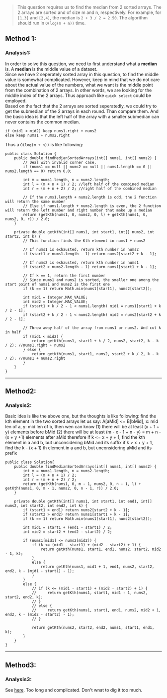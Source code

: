 > This question requires us to find the median from 2 sorted arrays. The 2 arrays are sorted and of size m and n, respectively. 
> For example, for `[1,3]` and `[2,4]`, the median is `2 + 3 / 2 = 2.50`. 
> The algorithm should run in `O(log(m + n))` time. 


## Method 1:  
### Analysis1:   
In order to solve this question, we need to first understand what a __median__ is. A __median__ is the middle value of a dataset.  
Since we have 2 seperately sorted array in this question, to find the middle value is somewhat complicated. However, keep in mind that we do not care about the actual value of the numbers, what we want is the middle point from the combination of 2 arrays. In other words, we are looking for the middle index of the 2 arrays. Thus approach like `quick select` could be employed.    
Based on the fact that the 2 arrays are sorted seperatedly, we could try to get the submedian of the 2 arrays in each round. Than compare them. And the basic idea is that the left half of the array with a smaller submedian can never contains the common median.   
```
if (mid1 < mid2) keep nums1.right + nums2
else keep nums1 + nums2.right
```   
Thus a `O(log(m + n))` is like following:   
```
public class Solution {
    public double findMedianSortedArrays(int[] nums1, int[] nums2) {
        // Deal with invalid corner case. 
        if (nums1 == null || nums2 == null || nums1.length == 0 || nums2.length == 0) return 0.0;
        
        int m = nums1.length, n = nums2.length;
        int l = (m + n + 1) / 2; //left half of the combined median
        int r = (m + n + 2) / 2; //right half of the combined median
        
        // If the nums1.length + nums2.length is odd, the 2 function will return the same number
        // Else if nums1.length + nums2.length is even, the 2 function will return the left number and right number that make up a median
        return (getKth(nums1, 0, nums2, 0, l) + getKth(nums1, 0, nums2, 0, r)) / 2.0;
    }
    
    private double getKth(int[] nums1, int start1, int[] nums2, int start2, int k) {
        // This function finds the Kth element in nums1 + nums2
        
        // If nums1 is exhausted, return kth number in nums2
        if (start1 > nums1.length - 1) return nums2[start2 + k - 1];
        
        // If nums2 is exhausted, return kth number in nums1
        if (start2 > nums2.length - 1) return nums1[start1 + k - 1];
        
        // If k == 1, return the first number
        // Since nums1 and nums2 is sorted, the smaller one among the start point of nums1 and nums2 is the first one
        if (k == 1) return Math.min(nums1[start1], nums2[start2]);
        
        int mid1 = Integer.MAX_VALUE;
        int mid2 = Integer.MAX_VALUE;
        if (start1 + k / 2 - 1 < nums1.length) mid1 = nums1[start1 + k / 2 - 1];
        if (start2 + k / 2 - 1 < nums2.length) mid2 = nums2[start2 + k / 2 - 1];
        
        // Throw away half of the array from nums1 or nums2. And cut k in half
        if (mid1 < mid2) {
            return getKth(nums1, start1 + k / 2, nums2, start2, k - k / 2); //nums1.right + nums2
        } else {
            return getKth(nums1, start1, nums2, start2 + k / 2, k - k / 2); //nums1 + nums2.right
        }
    }
}
```

***

## Method2:  
### Analysis2:  
Basic ides is like the above one, but the thoughts is like following:
find the kth element in the two sorted arrays
let us say: A[aMid] <= B[bMid], x: mid len of a, y: mid len of b, then wen can know
(1) there will be at least (x + 1 + y) elements before bMid
(2) there will be at least (m - x - 1 + n - y) = m + n - (x + y +1) elements after aMid
therefore
if k <= x + y + 1, find the kth element in a and b, but unconsidering bMid and its suffix
if k > x + y + 1, find the k - (x + 1) th element in a and b, but unconsidering aMid and its prefix
```
public class Solution{
    public double findMedianSortedArrays(int[] nums1, int[] nums2) {
        int m = nums1.length, n = nums2.length;
        int l = (m + n + 1) / 2;
        int r = (m + n + 2) / 2;
        return (getKth(nums1, 0, m - 1, nums2, 0, n - 1, l) + getKth(nums1, 0, m - 1, nums2, 0, n - 1, r)) / 2.0;
    }
    
    private double getKth(int[] nums1, int start1, int end1, int[] nums2, int start2, int end2, int k) {
        if (start1 > end1) return nums2[start2 + k - 1];
        if (start2 > end2) return nums1[start1 + k - 1];
        if (k == 1) return Math.min(nums1[start1], nums2[start2]);
        
        int mid1 = start1 + (end1 - start1) / 2;
        int mid2 = start2 + (end2 - start2) / 2;
        
        if (nums1[mid1] <= nums2[mid2]) {
            if (k <= (mid1 - start1) + (mid2 - start2) + 1) {
                return getKth(nums1, start1, end1, nums2, start2, mid2 - 1, k);
            } 
            else {
                return getKth(nums1, mid1 + 1, end1, nums2, start2, end2, k - (mid1 - start1) - 1);
            }
        } 
        else {
            // if (k <= (mid1 - start1) + (mid2 - start2) + 1) {
            //     return getKth(nums1, start1, mid1 - 1, nums2, start2, end2, k);
            // }
            // else {
            //     return getKth(nums1, start1, end1, nums2, mid2 + 1, end2, k - (mid2 - start2) - 1);
            // }
            
            return getKth(nums2, start2, end2, nums1, start1, end1, k);
        }
    }
}
```

****

## Method3:  
### Analysis3:   
See [here](https://discuss.leetcode.com/topic/4996/share-my-o-log-min-m-n-solution-with-explanation/2). Too long and complicated. Don't wnat to dig it too much. 




